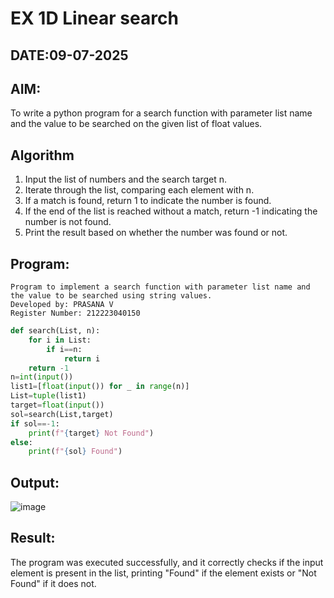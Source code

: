 # EX 1D Linear search
## DATE:09-07-2025
## AIM:
To write a python program for a search function with parameter list name and the value to be searched on the given list of float values.



## Algorithm
1. Input the list of numbers and the search target n.
2. Iterate through the list, comparing each element with n.
3. If a match is found, return 1 to indicate the number is found.
4. If the end of the list is reached without a match, return -1 indicating the number is not found.
5. Print the result based on whether the number was found or not.

## Program:
```
Program to implement a search function with parameter list name and the value to be searched using string values.
Developed by: PRASANA V
Register Number: 212223040150
```
```py
def search(List, n):
    for i in List:
        if i==n:
            return i
    return -1
n=int(input())
list1=[float(input()) for _ in range(n)]
List=tuple(list1)
target=float(input())
sol=search(List,target)
if sol==-1:
    print(f"{target} Not Found")
else:
    print(f"{sol} Found")

```

## Output:

![image](https://github.com/user-attachments/assets/57ed2350-23db-410b-9f04-a215704e8883)


## Result:
The program was executed successfully, and it correctly checks if the input element is present in the list, printing "Found" if the element exists or "Not Found" if it does not.
